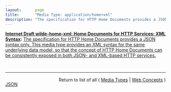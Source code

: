 ```yaml
---
layout:      page
title:       "Media Type: application/home+xml"
description: "The specification for HTTP Home Documents provides a JSON syntax only. This media type provides an XML syntax for the same underlying data model, so that the concept of HTTP Home Documents can be consistently exposed in both JSON- and XML-based HTTP services."
---
```


**[Internet Draft wilde-home-xml: Home Documents for HTTP Services: XML Syntax](/specs/IETF/I-D/wilde-home-xml "The specification for HTTP API Home Documents provides a JSON syntax only. This specification provides an XML syntax for the same data model, so that the concept of Home Documents can be consistently exposed in both JSON- and XML-based HTTP APIs. It also defines the link relation type &#34;home&#34; so that applications can identify links to home documents."):** [The specification for HTTP Home Documents provides a JSON syntax only. This media type provides an XML syntax for the same underlying data model, so that the concept of HTTP Home Documents can be consistently exposed in both JSON- and XML-based HTTP services.](http://tools.ietf.org/html/draft-wilde-home-xml-04#section-4.1 "Read documentation for Media Type &#34;application/home+xml&#34;")

<br/>
<hr/>

<p style="float : left"><a href="application/home+xml.json" title="JSON representing this particular Web Concept">JSON</a></p>
<p style="text-align: right">Return to list of all ( <a href="../media-types">Media Types</a> | <a href="../">Web Concepts</a> )</p>
